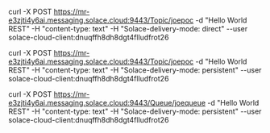 

curl -X POST https://mr-e3zjti4y6ai.messaging.solace.cloud:9443/Topic/joepoc -d "Hello World REST" -H "content-type: text" -H "Solace-delivery-mode: direct" --user solace-cloud-client:dnuqffh8dh8dgt4flludfrot26

curl -X POST https://mr-e3zjti4y6ai.messaging.solace.cloud:9443/Topic/joepoc -d "Hello World REST" -H "content-type: text" -H "Solace-delivery-mode: persistent" --user solace-cloud-client:dnuqffh8dh8dgt4flludfrot26

curl -X POST https://mr-e3zjti4y6ai.messaging.solace.cloud:9443/Queue/joequeue -d "Hello World REST" -H "content-type: text" -H "Solace-delivery-mode: persistent" --user solace-cloud-client:dnuqffh8dh8dgt4flludfrot26
